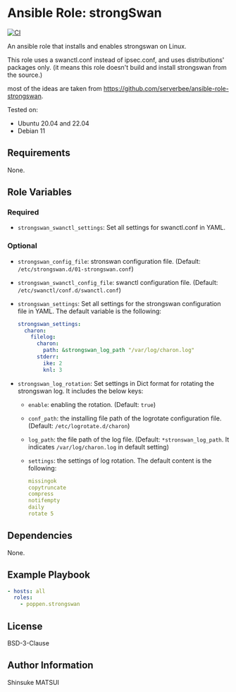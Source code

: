 # Ansible Role: strongSwan

[![CI](https://github.com/poppen/ansible-role-strongswan/actions/workflows/ci.yml/badge.svg)](https://github.com/poppen/ansible-role-strongswan/actions/workflows/ci.yml)

An ansible role that installs and enables strongswan on Linux.

This role uses a swanctl.conf instead of ipsec.conf, and uses distributions' packages only. (it means this role doesn't build and install strongswan from the source.)

most of the ideas are taken from https://github.com/serverbee/ansible-role-strongswan.

Tested on:

- Ubuntu 20.04 and 22.04
- Debian 11

## Requirements

None.

## Role Variables

### Required

- `strongswan_swanctl_settings`: Set all settings for swanctl.conf in YAML.

### Optional

- `strongswan_config_file`: stronswan configuration file. (Default: `/etc/strongswan.d/01-strongswan.conf`)
- `strongswan_swanctl_config_file`: swanctl configuration file. (Default: `/etc/swanctl/conf.d/swanctl.conf`)
- `strongswan_settings`: Set all settings for the strongswan configuration file in YAML. The default variable is the following:

  ```yaml
  strongswan_settings:
    charon:
      filelog:
        charon:
          path: &strongswan_log_path "/var/log/charon.log"
        stderr:
          ike: 2
          knl: 3
  ```

- `strongswan_log_rotation`: Set settings in Dict format for rotating the strongswan log. It includes the below keys:
    - `enable`: enabling the rotation. (Default: `true`)
    - `conf_path`: the installing file path of the logrotate configuration file. (Default: `/etc/logrotate.d/charon`)
    - `log_path`: the file path of the log file. (Default: `*stronswan_log_path`. It indicates `/var/log/charon.log` in default setting)
    - `settings`: the settings of log rotation. The default content is the following:

      ```yaml
      missingok
      copytruncate
      compress
      notifempty
      daily
      rotate 5
      ```

## Dependencies

None.

## Example Playbook

```yaml
- hosts: all
  roles:
    - poppen.strongswan
```

## License

BSD-3-Clause

## Author Information

Shinsuke MATSUI
